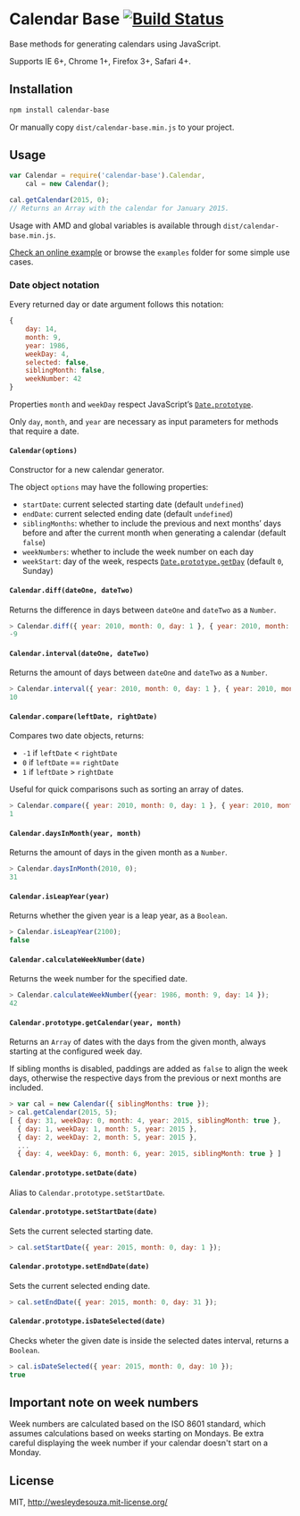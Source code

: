 # Calendar Base [![Build Status](https://travis-ci.org/WesleydeSouza/calendar-base.svg?branch=master)](https://travis-ci.org/WesleydeSouza/calendar-base)

Base methods for generating calendars using JavaScript.

Supports IE 6+, Chrome 1+, Firefox 3+, Safari 4+.


## Installation

```bash
npm install calendar-base
```

Or manually copy `dist/calendar-base.min.js` to your project.


## Usage
```js
var Calendar = require('calendar-base').Calendar,
    cal = new Calendar();

cal.getCalendar(2015, 0);
// Returns an Array with the calendar for January 2015.
```

Usage with AMD and global variables is available through `dist/calendar-base.min.js`.

[Check an online example](https://tonicdev.com/npm/calendar-base) or browse the `examples` folder for some simple use cases.


### Date object notation

Every returned day or date argument follows this notation:
```js
{
    day: 14,
    month: 9,
    year: 1986,
    weekDay: 4,
    selected: false,
    siblingMonth: false,
    weekNumber: 42
}
```

Properties `month` and `weekDay` respect JavaScript’s [`Date.prototype`](https://developer.mozilla.org/en-US/docs/Web/JavaScript/Reference/Global_Objects/Date/prototype).

Only `day`, `month`, and `year` are necessary as input parameters for methods that require a date.


#### `Calendar(options)`

Constructor for a new calendar generator.

The object `options` may have the following properties:

* `startDate`: current selected starting date (default `undefined`)
* `endDate`: current selected ending date (default `undefined`)
* `siblingMonths`: whether to include the previous and next months’ days before and after the current month when generating a calendar (default `false`)
* `weekNumbers`: whether to include the week number on each day
* `weekStart`: day of the week, respects [`Date.prototype.getDay`](https://developer.mozilla.org/en-US/docs/Web/JavaScript/Reference/Global_Objects/Date/getDay) (default `0`, Sunday)


#### `Calendar.diff(dateOne, dateTwo)`

Returns the difference in days between `dateOne` and `dateTwo` as a `Number`.

```js
> Calendar.diff({ year: 2010, month: 0, day: 1 }, { year: 2010, month: 0, day: 10 });
-9
```


#### `Calendar.interval(dateOne, dateTwo)`

Returns the amount of days between `dateOne` and `dateTwo` as a `Number`.

```js
> Calendar.interval({ year: 2010, month: 0, day: 1 }, { year: 2010, month: 0, day: 10 });
10
```


#### `Calendar.compare(leftDate, rightDate)`

Compares two date objects, returns:

- `-1` if `leftDate` < `rightDate`
- `0` if `leftDate` == `rightDate` 
- `1` if `leftDate` > `rightDate`

Useful for quick comparisons such as sorting an array of dates.

```js
> Calendar.compare({ year: 2010, month: 0, day: 1 }, { year: 2010, month: 0, day: 10 });
1
```


#### `Calendar.daysInMonth(year, month)`

Returns the amount of days in the given month as a `Number`.

```js
> Calendar.daysInMonth(2010, 0);
31
```


#### `Calendar.isLeapYear(year)`

Returns whether the given year is a leap year, as a `Boolean`.

```js
> Calendar.isLeapYear(2100);
false
```


#### `Calendar.calculateWeekNumber(date)`

Returns the week number for the specified date.

```js
> Calendar.calculateWeekNumber({year: 1986, month: 9, day: 14 });
42
```


#### `Calendar.prototype.getCalendar(year, month)`

Returns an `Array` of dates with the days from the given month, always starting at the configured week day.

If sibling months is disabled, paddings are added as `false` to align the week days, otherwise the respective days from the previous or next months are included.

```js
> var cal = new Calendar({ siblingMonths: true });
> cal.getCalendar(2015, 5);
[ { day: 31, weekDay: 0, month: 4, year: 2015, siblingMonth: true },
  { day: 1, weekDay: 1, month: 5, year: 2015 },
  { day: 2, weekDay: 2, month: 5, year: 2015 },
  ...
  { day: 4, weekDay: 6, month: 6, year: 2015, siblingMonth: true } ]
```


#### `Calendar.prototype.setDate(date)`

Alias to `Calendar.prototype.setStartDate`.


#### `Calendar.prototype.setStartDate(date)`

Sets the current selected starting date.

```js
> cal.setStartDate({ year: 2015, month: 0, day: 1 });
```


#### `Calendar.prototype.setEndDate(date)`

Sets the current selected ending date.

```js
> cal.setEndDate({ year: 2015, month: 0, day: 31 });
```


#### `Calendar.prototype.isDateSelected(date)`

Checks wheter the given date is inside the selected dates interval, returns a `Boolean`.

```js
> cal.isDateSelected({ year: 2015, month: 0, day: 10 });
true
```


## Important note on week numbers

Week numbers are calculated based on the ISO 8601 standard, which assumes calculations based on weeks starting on Mondays. Be extra careful displaying the week number if your calendar doesn't start on a Monday.


## License

MIT, http://wesleydesouza.mit-license.org/

